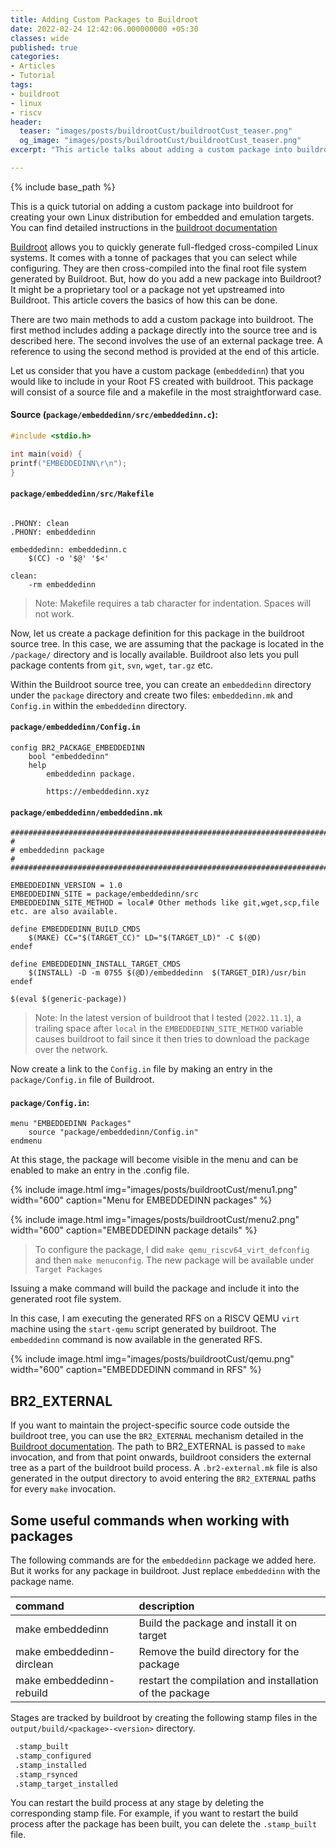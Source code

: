 ```yaml
---
title: Adding Custom Packages to Buildroot
date: 2022-02-24 12:42:06.000000000 +05:30
classes: wide
published: true
categories:
- Articles
- Tutorial
tags:
- buildroot
- linux
- riscv
header:
  teaser: "images/posts/buildrootCust/buildrootCust_teaser.png"
  og_image: "images/posts/buildrootCust/buildrootCust_teaser.png"
excerpt: "This article talks about adding a custom package into buildroot for creating your own Linux distribution for embedded and emulation targets."

---
```



<style>
div {
  text-align: justify;
  text-justify: inter-word;
}
</style>

{% include base_path %}

This is a quick tutorial on adding a custom package into buildroot for creating your own Linux distribution for embedded and emulation targets. You can find detailed instructions in the [buildroot documentation](https://buildroot.org/downloads/manual/manual.html#adding-packages)

[Buildroot](https://buildroot.org/) allows you to quickly generate full-fledged cross-compiled Linux systems. It comes with a tonne of packages that you can select while configuring. They are then cross-compiled into the final root file system generated by Buildroot. But, how do you add a new package into Buildroot? It might be a proprietary tool or a package not yet upstreamed into Buildroot. This article covers the basics of how this can be done.

There are two main methods to add a custom package into buildroot. The first method includes adding a package directly into the source tree and is described here. The second involves the use of an external package tree. A reference to using the second method is provided at the end of this article. 

Let us consider that you have a custom package (`embeddedinn`) that you would like to include in your Root FS created with buildroot. This package will consist of a source file and a makefile in the most straightforward case.

#### Source (`package/embeddedinn/src/embeddedinn.c`): 

```c
#include <stdio.h>

int main(void) {
printf("EMBEDDEDINN\r\n");
}
```

#### `package/embeddedinn/src/Makefile`

```

.PHONY: clean
.PHONY: embeddedinn

embeddedinn: embeddedinn.c
    $(CC) -o '$@' '$<'

clean:
    -rm embeddedinn
```

> Note: Makefile requires a tab character for indentation. Spaces will not work.

Now, let us create a package definition for this package in the buildroot source tree. In this case, we are assuming that the package is located in the `/package/` directory and is locally available. Buildroot also lets you pull package contents from `git`, `svn`, `wget`, `tar.gz` etc. 

Within the Buildroot source tree, you can create an `embeddedinn` directory under the `package` directory and create two files: `embeddedinn.mk` and `Config.in` within the `embeddedinn` directory.


#### `package/embeddedinn/Config.in`

```
config BR2_PACKAGE_EMBEDDEDINN
    bool "embeddedinn"
    help
        embeddedinn package.

        https://embeddedinn.xyz
```

#### `package/embeddedinn/embeddedinn.mk`

```
################################################################################
#
# embeddedinn package
#
################################################################################

EMBEDDEDINN_VERSION = 1.0
EMBEDDEDINN_SITE = package/embeddedinn/src
EMBEDDEDINN_SITE_METHOD = local# Other methods like git,wget,scp,file etc. are also available.

define EMBEDDEDINN_BUILD_CMDS
    $(MAKE) CC="$(TARGET_CC)" LD="$(TARGET_LD)" -C $(@D)
endef

define EMBEDDEDINN_INSTALL_TARGET_CMDS
    $(INSTALL) -D -m 0755 $(@D)/embeddedinn  $(TARGET_DIR)/usr/bin
endef

$(eval $(generic-package))
```

> Note: In the latest version of buildroot that I tested (`2022.11.1`), a trailing space after `local` in the `EMBEDDEDINN_SITE_METHOD` variable causes buildroot to fail since it then tries to download the package over the network.

Now create a link to the `Config.in` file by making an entry in the `package/Config.in` file of Buildroot.

#### `package/Config.in`:

```
menu "EMBEDDEDINN Packages"
    source "package/embeddedinn/Config.in"
endmenu
```

At this stage, the package will become visible in the menu and can be enabled to make an entry in the .config file.

{% include image.html
    img="images/posts/buildrootCust/menu1.png"
    width="600"
    caption="Menu for EMBEDDEDINN packages"
%}

{% include image.html
    img="images/posts/buildrootCust/menu2.png"
    width="600"
    caption="EMBEDDEDINN package details"
%}


> To configure the package, I did `make qemu_riscv64_virt_defconfig` and then `make menuconfig`. The new package will be available under `Target Packages`

Issuing a make command will build the package and include it into the generated root file system.

In this case, I am executing the generated RFS on a RISCV QEMU `virt` machine using the `start-qemu` script generated by buildroot. The `embeddedinn` command is now available in the generated RFS. 
    
{% include image.html
    img="images/posts/buildrootCust/qemu.png"
    width="600"
    caption="EMBEDDEDINN command in RFS"
%}

## BR2_EXTERNAL

If you want to maintain the project-specific source code outside the buildroot tree, you can use the `BR2_EXTERNAL` mechanism detailed in the [Buildroot documentation](https://buildroot.org/downloads/manual/manual.html#outside-br-custom). The path to BR2_EXTERNAL is passed to `make` invocation, and from that point onwards, buildroot considers the external tree as a part of the buildroot build process. A `.br2-external.mk` file is also generated in the output directory to avoid entering the `BR2_EXTERNAL` paths for every `make` invocation. 


## Some useful commands when working with packages

The following commands are for the `embeddedinn` package we added here. But it works for any package in buildroot. Just replace `embeddedinn` with the package name.

|command|description|
|:-|:-|
|make embeddedinn| Build the package and install it on target|
|make embeddedinn-dirclean|Remove the build directory for the package|
|make embeddedinn-rebuild|restart the compilation and installation of the package|


Stages are tracked by buildroot by creating the following stamp files in the `output/build/<package>-<version>` directory.

```bash
 .stamp_built
 .stamp_configured
 .stamp_installed
 .stamp_rsynced
 .stamp_target_installed
```

You can restart the build process at any stage by deleting the corresponding stamp file. For example, if you want to restart the build process after the package has been built, you can delete the `.stamp_built` file.
